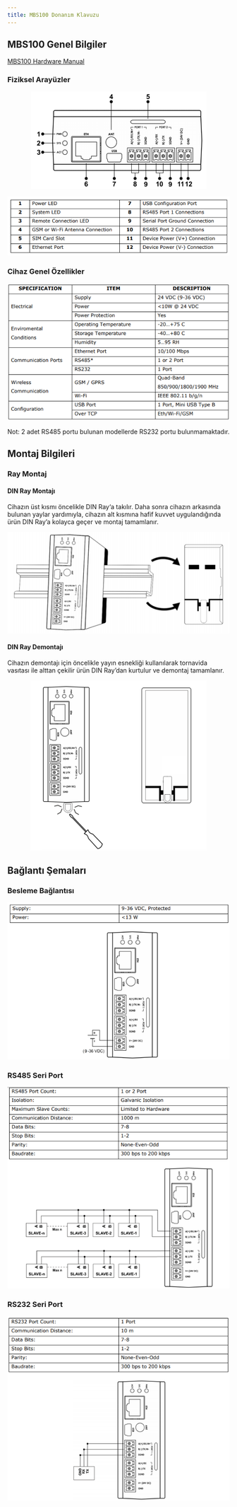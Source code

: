 ```yaml
---
title: MBS100 Donanım Klavuzu
---
```


## MBS100 Genel Bilgiler

[MBS100 Hardware Manual](https://www.mikrodev.com/wp-content/uploads/2025/08/MIKRODEV_HM_MBS100.pdf)

### Fiziksel Arayüzler

<center>

![gateway-mbs100-hardware-01](/img/gateway-mbs100-hardware-01.png)

</center>

<center>

![gateway-mbs100-hardware-02](/img/gateway-mbs100-hardware-02.png)

</center>

### Cihaz Genel Özellikler

<center>

![gateway-mbs100-hardware-03](/img/gateway-mbs100-hardware-03.png)

</center>

Not: 2 adet RS485 portu bulunan modellerde RS232 portu bulunmamaktadır.

## Montaj Bilgileri

### Ray Montaj

#### DIN Ray Montajı

Cihazın üst kısmı öncelikle DIN Ray‘a takılır. Daha sonra cihazın arkasında bulunan yaylar
yardımıyla, cihazın alt kısmına hafif kuvvet uygulandığında ürün DIN Ray’a kolayca geçer
ve montaj tamamlanır.

<center>

![gateway-mbs100-hardware-04](/img/gateway-mbs100-hardware-04.png)

</center>

#### DIN Ray Demontajı

Cihazın demontajı için öncelikle yayın esnekliği kullanılarak tornavida vasıtası ile alttan
çekilir ürün DIN Ray’dan kurtulur ve demontaj tamamlanır.

<center>

![gateway-mbs100-hardware-05](/img/gateway-mbs100-hardware-05.png)

</center>

## Bağlantı Şemaları

### Besleme Bağlantısı

<center>

![gateway-mbs100-hardware-06](/img/gateway-mbs100-hardware-06.png)

</center>

### RS485 Seri Port

<center>

![gateway-mbs100-hardware-07](/img/gateway-mbs100-hardware-07.png)

</center>

### RS232 Seri Port

<center>

![gateway-mbs100-hardware-08](/img/gateway-mbs100-hardware-08.png)

</center>
